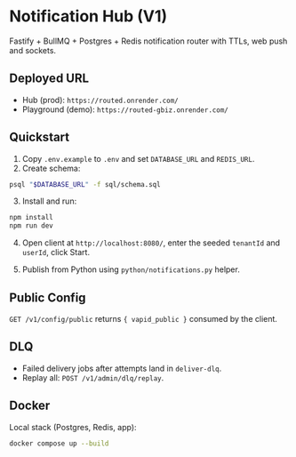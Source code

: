 # Notification Hub (V1)

Fastify + BullMQ + Postgres + Redis notification router with TTLs, web push and sockets.

## Deployed URL

- Hub (prod): `https://routed.onrender.com/`
- Playground (demo): `https://routed-gbiz.onrender.com/`

## Quickstart

1. Copy `.env.example` to `.env` and set `DATABASE_URL` and `REDIS_URL`.
2. Create schema:

```sh
psql "$DATABASE_URL" -f sql/schema.sql
```

3. Install and run:

```sh
npm install
npm run dev
```

4. Open client at `http://localhost:8080/`, enter the seeded `tenantId` and `userId`, click Start.

5. Publish from Python using `python/notifications.py` helper.

## Public Config

`GET /v1/config/public` returns `{ vapid_public }` consumed by the client.

## DLQ

- Failed delivery jobs after attempts land in `deliver-dlq`.
- Replay all: `POST /v1/admin/dlq/replay`.

## Docker

Local stack (Postgres, Redis, app):

```sh
docker compose up --build
```
